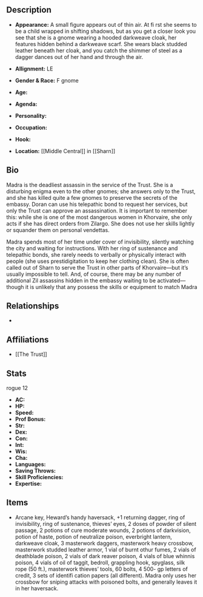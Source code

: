 ## Description
- **Appearance:** A small figure appears out of thin air. At fi rst she seems to be a child wrapped in shifting shadows, but as you get a closer look you see that she is a gnome wearing a hooded darkweave cloak, her features hidden behind a darkweave scarf. She wears black studded leather beneath her cloak, and you catch the shimmer of steel as a dagger dances out of her hand and through the air.

- **Allignment:** LE

- **Gender & Race:** F gnome

- **Age:** 

- **Agenda:** 

- **Personality:** 

- **Occupation:** 

- **Hook:** 

- **Location:** [[Middle Central]] in [[Sharn]]

## Bio
Madra is the deadliest assassin in the service of the Trust. She is a disturbing enigma even to the other gnomes; she answers only to the Trust, and she has killed quite a few gnomes to preserve the secrets of the embassy. Doran can use his telepathic bond to request her services, but only the Trust can approve an assassination. It is important to remember this: while she is one of the most dangerous women in Khorvaire, she only acts if she has direct orders from Zilargo. She does not use her skills lightly or squander them on personal vendettas.

Madra spends most of her time under cover of invisibility, silently watching the city and waiting for instructions. With her ring of sustenance and telepathic bonds, she rarely needs to verbally or physically interact with people (she uses prestidigitation to keep her clothing clean). She is often called out of Sharn to serve the Trust in other parts of Khorvaire—but it’s usually impossible to tell. And, of course, there may be any number of additional Zil assassins hidden in the embassy waiting to be activated—though it is unlikely that any possess the skills or equipment to match Madra

## Relationships
- 

## Affiliations
- [[The Trust]]

## Stats
rogue 12
- **AC:** 
- **HP:** 
- **Speed:** 
- **Prof Bonus:** 
- **Str:** 
- **Dex:** 
- **Con:** 
- **Int:** 
- **Wis:** 
- **Cha:** 
- **Languages:** 
- **Saving Throws:** 
- **Skill Proficiencies:** 
- **Expertise:** 


## Items
- Arcane key, Heward’s handy haversack, +1 returning dagger, ring of invisibility, ring of sustenance, thieves’ eyes, 2 doses of powder of silent passage, 2 potions of cure moderate wounds, 2 potions of darkvision, potion of haste, potion of neutralize poison, everbright lantern, darkweave cloak, 3 masterwork daggers, masterwork heavy crossbow, masterwork studded leather armor, 1 vial of burnt othur fumes, 2 vials of deathblade poison, 2 vials of dark reaver poison, 4 vials of blue whinnis poison, 4 vials of oil of taggit, bedroll, grappling hook, spyglass, silk rope (50 ft.), masterwork thieves’ tools, 60 bolts, 4 500- gp letters of credit, 3 sets of identifi cation papers (all different). Madra only uses her crossbow for sniping attacks with poisoned bolts, and generally leaves it in her haversack.
